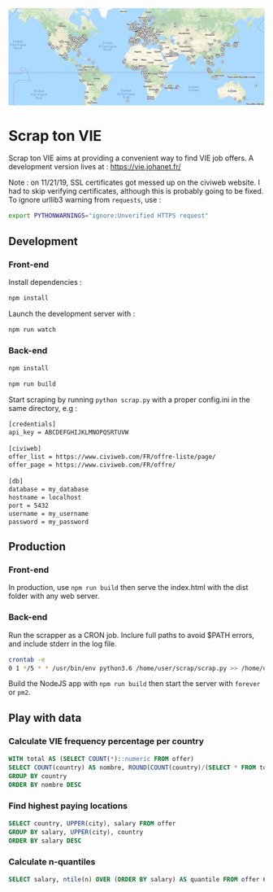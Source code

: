 ![Example map](/github/banner-map.jpg?raw=true "Example map")

# Scrap ton VIE

Scrap ton VIE aims at providing a convenient way to find VIE job offers. A development version lives at : https://vie.johanet.fr/

Note : on 11/21/19, SSL certificates got messed up on the civiweb website. I had to skip verifying certificates, although this is probably going to be fixed. 
To ignore urllib3 warning from `requests`, use :
```bash
export PYTHONWARNINGS="ignore:Unverified HTTPS request"
```

## Development

### Front-end

Install dependencies :

```bash
npm install
```

Launch the development server with : 
```bash
npm run watch
```

### Back-end
```bash
npm install
```

```bash
npm run build
```

Start scraping by running `python scrap.py` with a proper config.ini in the same directory, e.g :

```
[credentials]
api_key = ABCDEFGHIJKLMNOPQSRTUVW

[civiweb]
offer_list = https://www.civiweb.com/FR/offre-liste/page/
offer_page = https://www.civiweb.com/FR/offre/

[db]
database = my_database
hostname = localhost
port = 5432
username = my_username
password = my_password
```

## Production
### Front-end

In production, use `npm run build` then serve the index.html with the dist folder with any web server.

### Back-end

Run the scrapper as a CRON job.
Inclure full paths to avoid $PATH errors, and include stderr in the log file.

```bash
crontab -e
0 1 */5 * * /usr/bin/env python3.6 /home/user/scrap/scrap.py >> /home/user/scrap/scrap.log 2>&1
```

Build the NodeJS app with `npm run build` then start the server with `forever` or `pm2`.

## Play with data 

### Calculate VIE frequency percentage per country
```sql
WITH total AS (SELECT COUNT(*)::numeric FROM offer)
SELECT COUNT(country) AS nombre, ROUND(COUNT(country)/(SELECT * FROM total), 4) * 100 AS percentage , country FROM offer
GROUP BY country
ORDER BY nombre DESC
```

### Find highest paying locations
```sql
SELECT country, UPPER(city), salary FROM offer
GROUP BY salary, UPPER(city), country
ORDER BY salary DESC
```

### Calculate n-quantiles 
```sql
SELECT salary, ntile(n) OVER (ORDER BY salary) AS quantile FROM offer GROUP BY salary;
```
